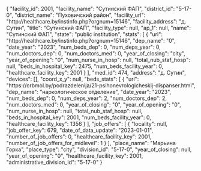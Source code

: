 {
    "facility_id": 2001,
    "facility_name": "Сутинский ФАП",
    "district_id": "5-17-0",
    "district_name": "Пуховичский район",
    "facility_url": "http:\/\/healthcare.by\/instinfo.php?orgnum=15146",
    "facility_address": "д. Сутин",
    "title": "Сутинский ФАП",
    "facility_type": null,
    "ap_1": null,
    "name": "Сутинский ФАП",
    "state": "public institution",
    "stats": [
        {
            "url": "http:\/\/healthcare.by\/instinfo.php?orgnum=15146",
            "dep_name": "0",
            "date_year": "2023",
            "num_beds_dep": 0,
            "num_deps_year": 0,
            "num_doctors_dep": 0,
            "num_doctors_med": 0,
            "year_of_closing": "city",
            "year_of_opening": "0",
            "num_nurse_in_hosp": null,
            "total_nub_staf_hosp": null,
            "beds_in_hospital_key": 2475,
            "num_beds_facility_year": 0,
            "healthcare_facility_key": 2001
        }
    ],
    "med_id": 474,
    "address": "д. Сутин",
    "devices": [],
    "coord_x_y": null,
    "beds_stats": [
        {
            "url": "https:\/\/crbmol.by\/podrazdelenija\/21-psihonevrologicheskij-dispanser.html",
            "dep_name": "наркологическое отделение",
            "date_year": "2023",
            "num_beds_dep": 0,
            "num_deps_year": 2,
            "num_doctors_dep": 2,
            "num_doctors_med": 0,
            "year_of_closing": "0",
            "year_of_opening": "0",
            "num_nurse_in_hosp": null,
            "total_nub_staf_hosp": null,
            "beds_in_hospital_key": 2001,
            "num_beds_facility_year": 0,
            "healthcare_facility_key": 1356
        }
    ],
    "job_offers": [
        {
            "locality": null,
            "job_offer_key": 679,
            "date_of_data_update": "2023-01-01",
            "number_of_job_offers": 0,
            "healthcare_facility_key": 2001,
            "number_of_job_offers_for_midlevel": 1
        }
    ],
    "place_name": "Марьина Горка",
    "place_type": "city",
    "division_id": "5-17-0",
    "year_of_closing": null,
    "year_of_opening": "0",
    "healthcare_facility_key": 2001,
    "administrative_division_id": "5-17-0"
}
